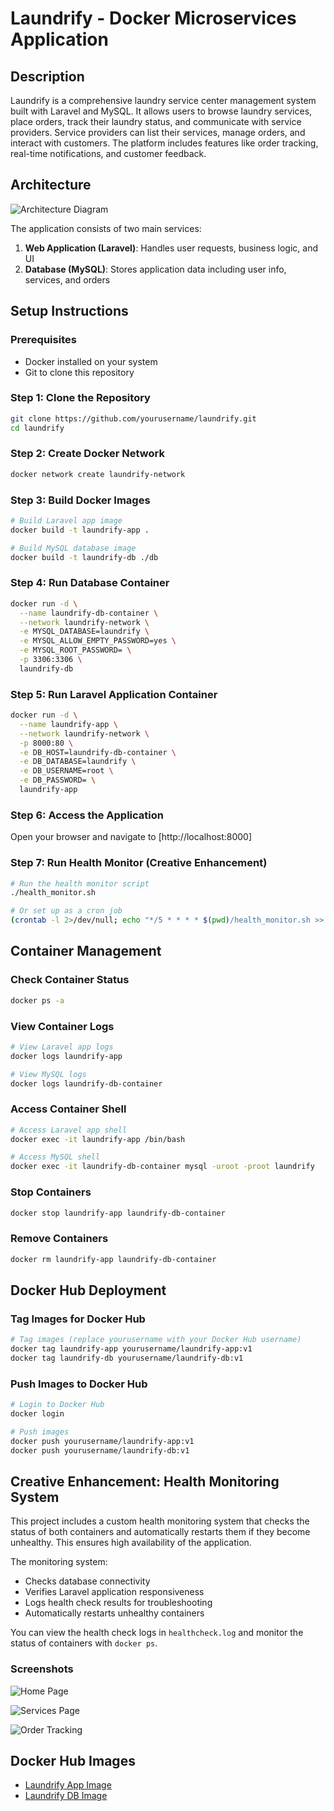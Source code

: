 # Laundrify - Docker Microservices Application

## Description
Laundrify is a comprehensive laundry service center management system built with Laravel and MySQL. It allows users to browse laundry services, place orders, track their laundry status, and communicate with service providers. Service providers can list their services, manage orders, and interact with customers. The platform includes features like order tracking, real-time notifications, and customer feedback.

## Architecture
![Architecture Diagram](architecture.png)

The application consists of two main services:
1. **Web Application (Laravel)**: Handles user requests, business logic, and UI
2. **Database (MySQL)**: Stores application data including user info, services, and orders

## Setup Instructions

### Prerequisites
- Docker installed on your system
- Git to clone this repository

### Step 1: Clone the Repository
```bash
git clone https://github.com/yourusername/laundrify.git
cd laundrify
```

### Step 2: Create Docker Network
```bash
docker network create laundrify-network
```

### Step 3: Build Docker Images
```bash
# Build Laravel app image
docker build -t laundrify-app .

# Build MySQL database image
docker build -t laundrify-db ./db
```

### Step 4: Run Database Container
```bash
docker run -d \
  --name laundrify-db-container \
  --network laundrify-network \
  -e MYSQL_DATABASE=laundrify \
  -e MYSQL_ALLOW_EMPTY_PASSWORD=yes \
  -e MYSQL_ROOT_PASSWORD= \
  -p 3306:3306 \
  laundrify-db
```

### Step 5: Run Laravel Application Container
```bash
docker run -d \
  --name laundrify-app \
  --network laundrify-network \
  -p 8000:80 \
  -e DB_HOST=laundrify-db-container \
  -e DB_DATABASE=laundrify \
  -e DB_USERNAME=root \
  -e DB_PASSWORD= \
  laundrify-app
```

### Step 6: Access the Application
Open your browser and navigate to [http://localhost:8000]

### Step 7: Run Health Monitor (Creative Enhancement)
```bash
# Run the health monitor script
./health_monitor.sh

# Or set up as a cron job
(crontab -l 2>/dev/null; echo "*/5 * * * * $(pwd)/health_monitor.sh >> $(pwd)/healthcheck.log 2>&1") | crontab -
```

## Container Management

### Check Container Status
```bash
docker ps -a
```

### View Container Logs
```bash
# View Laravel app logs
docker logs laundrify-app

# View MySQL logs
docker logs laundrify-db-container
```

### Access Container Shell
```bash
# Access Laravel app shell
docker exec -it laundrify-app /bin/bash

# Access MySQL shell
docker exec -it laundrify-db-container mysql -uroot -proot laundrify
```

### Stop Containers
```bash
docker stop laundrify-app laundrify-db-container
```

### Remove Containers
```bash
docker rm laundrify-app laundrify-db-container
```

## Docker Hub Deployment

### Tag Images for Docker Hub
```bash
# Tag images (replace yourusername with your Docker Hub username)
docker tag laundrify-app yourusername/laundrify-app:v1
docker tag laundrify-db yourusername/laundrify-db:v1
```

### Push Images to Docker Hub
```bash
# Login to Docker Hub
docker login

# Push images
docker push yourusername/laundrify-app:v1
docker push yourusername/laundrify-db:v1
```

## Creative Enhancement: Health Monitoring System

This project includes a custom health monitoring system that checks the status of both containers and automatically restarts them if they become unhealthy. This ensures high availability of the application.

The monitoring system:
- Checks database connectivity
- Verifies Laravel application responsiveness
- Logs health check results for troubleshooting
- Automatically restarts unhealthy containers

You can view the health check logs in `healthcheck.log` and monitor the status of containers with `docker ps`.

### Screenshots

![Home Page](screenshots/home.png)

![Services Page](screenshots/services.png)

![Order Tracking](screenshots/order_tracking.png)

## Docker Hub Images
- [Laundrify App Image](https://hub.docker.com/yourusername/laundrify-app)
- [Laundrify DB Image](https://hub.docker.com/yourusername/laundrify-db)